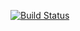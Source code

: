 [![Build Status](https://travis-ci.org/zoltankakuszipiank/szte2016fall.svg?branch=master)](https://travis-ci.org/zoltankakuszipiank/szte2016fall)
